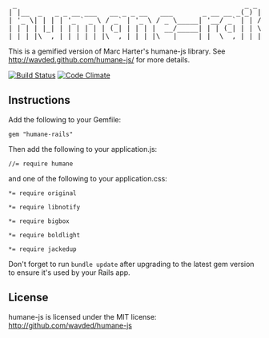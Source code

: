 <pre>
 _                                                      _ _     
| |__  _   _ _ __ ___   __ _ _ __   ___       _ __ __ _(_) |___ 
| '_ \| | | | '_ ` _ \ / _` | '_ \ / _ \_____| '__/ _` | | / __|
| | | | |_| | | | | | | (_| | | | |  __/_____| | | (_| | | \__ \
|_| |_|\__,_|_| |_| |_|\__,_|_| |_|\___|     |_|  \__,_|_|_|___/
</pre>

This is a gemified version of Marc Harter's humane-js library. See http://wavded.github.com/humane-js/ for more details.

[![Build Status](https://secure.travis-ci.org/harrigan/humane-rails.png)](http://travis-ci.org/harrigan/humane-rails)
[![Code Climate](https://codeclimate.com/badge.png)](https://codeclimate.com/github/harrigan/humane-rails)


## Instructions

Add the following to your Gemfile:

`gem "humane-rails"`

Then add the following to your application.js:

`//= require humane`

and one of the following to your application.css:

`*= require original`

`*= require libnotify`

`*= require bigbox`

`*= require boldlight`

`*= require jackedup`

Don't forget to run `bundle update` after upgrading to the latest gem version to ensure it's used by your Rails app.

## License

humane-js is licensed under the MIT license: http://github.com/wavded/humane-js
